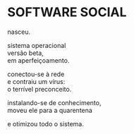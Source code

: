 # SOFTWARE SOCIAL

nasceu.

sistema operacional\
versão beta,\
em aperfeiçoamento.

conectou-se à rede\
e contraiu um vírus:\
o terrível preconceito.

instalando-se de conhecimento,\
moveu ele para a quarentena

e otimizou todo o sistema.
